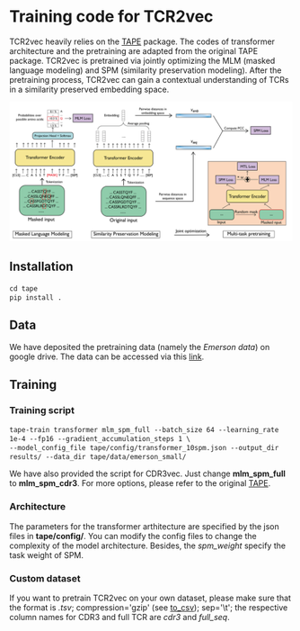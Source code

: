 # Training code for TCR2vec
TCR2vec heavily relies on the [TAPE](https://github.com/songlab-cal/tape) package. The codes of transformer architecture and the pretraining are adapted from the original TAPE package. TCR2vec is pretrained via jointly optimizing the MLM (masked language modeling) and SPM (similarity preservation modeling). After the pretraining process, TCR2vec can gain a contextual understanding of TCRs in a similarity preserved embedding space.

<img src="https://github.com/jiangdada1221/TCR2vec_train/blob/main/figures/workflow.jpg" width="800"> <br />

## Installation
 ```
cd tape
pip install .
 ```

## Data
We have deposited the pretraining data (namely the *Emerson data*) on google drive. The data can be accessed via this [link]().

## Training
### Training script
```
tape-train transformer mlm_spm_full --batch_size 64 --learning_rate 1e-4 --fp16 --gradient_accumulation_steps 1 \
--model_config_file tape/config/transformer_10spm.json --output_dir results/ --data_dir tape/data/emerson_small/ 
```
We have also provided the script for CDR3vec. Just change __mlm_spm_full__ to __mlm_spm_cdr3__. For more options, please refer to the original [TAPE](https://github.com/songlab-cal/tape). 

### Architecture
The parameters for the transformer arthitecture are specified by the json files in __tape/config/__. You can modify the config files to change the complexity of the model architecture. Besides, the *spm_weight* specify the task weight of SPM. 

### Custom dataset
If you want to pretrain TCR2vec on your own dataset, please make sure that the format is *.tsv*; compression='gzip' (see [to_csv](https://pandas.pydata.org/docs/reference/api/pandas.DataFrame.to_csv.html)); sep='\t'; the respective column names for CDR3 and full TCR are *cdr3* and *full_seq*. 


